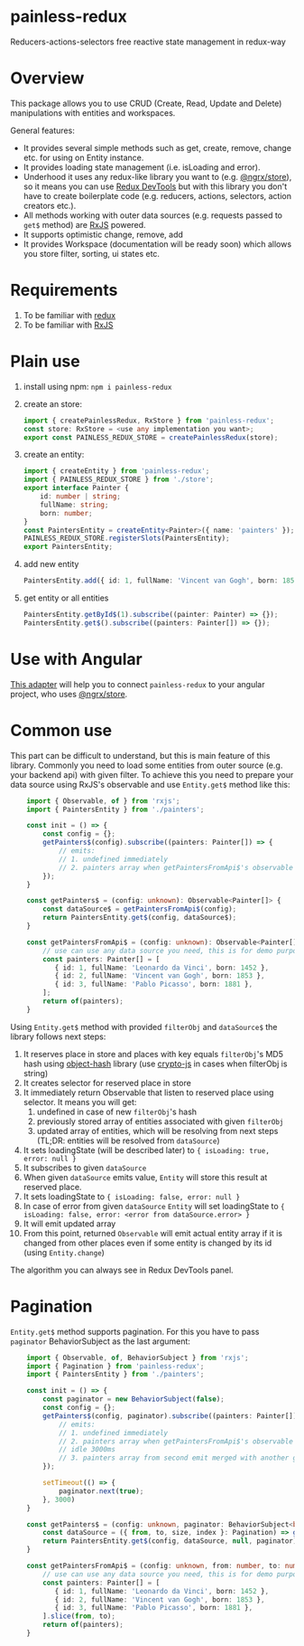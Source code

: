 # painless-redux
Reducers-actions-selectors free reactive state management in redux-way

# Overview
This package allows you to use CRUD (Create, Read, Update and Delete) manipulations with entities and workspaces.

General features:
- It provides several simple methods such as get, create, remove, change etc. for using on Entity instance.
- It provides loading state management (i.e. isLoading and error).
- Underhood it uses any redux-like library you want to (e.g. [@ngrx/store](https://github.com/ngrx/platform)), so it means you can use [Redux DevTools](https://chrome.google.com/webstore/detail/redux-devtools/lmhkpmbekcpmknklioeibfkpmmfibljd?hl=ru) but with this library you don't have to create boilerplate code (e.g. reducers, actions, selectors, action creators etc.).
- All methods working with outer data sources (e.g. requests passed to `get$` method) are [RxJS](https://github.com/ReactiveX/rxjs) powered.
- It supports optimistic change, remove, add
- It provides Workspace (documentation will be ready soon) which allows you store filter, sorting, ui states etc.

# Requirements
1. To be familiar with [redux](https://github.com/reduxjs/redux)
2. To be familiar with [RxJS](https://github.com/ReactiveX/rxjs)

# Plain use

1. install using npm:
	`npm i painless-redux`

2. create an store:
    ```typescript
	import { createPainlessRedux, RxStore } from 'painless-redux';
	const store: RxStore = <use any implementation you want>;
    export const PAINLESS_REDUX_STORE = createPainlessRedux(store);
    ```

3. create an entity:
	```typescript
	import { createEntity } from 'painless-redux';
	import { PAINLESS_REDUX_STORE } from './store';
	export interface Painter {
		id: number | string;
		fullName: string;
		born: number;
	}
	const PaintersEntity = createEntity<Painter>({ name: 'painters' });
	PAINLESS_REDUX_STORE.registerSlots(PaintersEntity);
	export PaintersEntity;
	```

4. add new entity
    ```typescript
   PaintersEntity.add({ id: 1, fullName: 'Vincent van Gogh', born: 1853 });
    ```
5. get entity or all entities
    ```typescript
    PaintersEntity.getById$(1).subscribe((painter: Painter) => {});
    PaintersEntity.get$().subscribe((painters: Painter[]) => {});
    ```
   
# Use with Angular

[This adapter](https://github.com/egorgrushin/ngx-painless-redux) will help you to connect `painless-redux` to your angular project, who uses [@ngrx/store](https://github.com/ngrx/platform).

# Common use

This part can be difficult to understand, but this is main feature of this library.
Commonly you need to load some entities from outer source (e.g. your backend api) with given filter. To achieve this you need to prepare your data source using RxJS's observable and use `Entity.get$` method like this:


```typescript
    import { Observable, of } from 'rxjs';
    import { PaintersEntity } from './painters';

    const init = () => {
        const config = {};
        getPainters$(config).subscribe((painters: Painter[]) => {
            // emits:
            // 1. undefined immediately
            // 2. painters array when getPaintersFromApi$'s observable emits.
        });
    }

    const getPainters$ = (config: unknown): Observable<Painter[]> {
        const dataSource$ = getPaintersFromApi$(config);
        return PaintersEntity.get$(config, dataSource$);
    }

    const getPaintersFromApi$ = (config: unknown): Observable<Painter[]> => {
        // use can use any data source you need, this is for demo purposes.
        const painters: Painter[] = [
           { id: 1, fullName: 'Leonardo da Vinci', born: 1452 },
           { id: 2, fullName: 'Vincent van Gogh', born: 1853 },
           { id: 3, fullName: 'Pablo Picasso', born: 1881 },
        ];
        return of(painters);
    }
```

Using `Entity.get$` method with provided `filterObj` and `dataSource$` the library follows next steps:
1. It reserves place in store and places with key equals `filterObj`'s MD5 hash using [object-hash](https://github.com/puleos/object-hash/) library (use [crypto-js](https://github.com/brix/crypto-js) in cases when filterObj is string)
2. It creates selector for reserved place in store
3. It immediately return Observable that listen to reserved place using selector. It means you will get:
   1. undefined in case of new `filterObj`'s hash
   2. previously stored array of entities associated with given `filterObj`
   3. updated array of entities, which will be resolving from next steps (TL;DR: entities will be resolved from `dataSource`)
4. It sets loadingState (will be described later) to `{ isLoading: true, error: null }`
5. It subscribes to given `dataSource`
6. When given `dataSource` emits value, `Entity` will store this result at reserved place.
7. It sets loadingState to `{ isLoading: false, error: null }`
8. In case of error from given `dataSource` `Entity` will set loadingState to `{ isLoading: false, error: <error from dataSource.error> }`
9. It will emit updated array
10. From this point, returned `Observable` will emit actual entity array if it is changed from other places even if some entity is changed by its id (using `Entity.change`)

The algorithm you can always see in Redux DevTools panel.

# Pagination

`Entity.get$` method supports pagination. For this you have to pass `paginator` BehaviorSubject as the last argument:

```typescript
    import { Observable, of, BehaviorSubject } from 'rxjs';
    import { Pagination } from 'painless-redux';
    import { PaintersEntity } from './painters';

    const init = () => {
        const paginator = new BehaviorSubject(false);
        const config = {};
        getPainters$(config, paginator).subscribe((painters: Painter[]) => {
            // emits:
            // 1. undefined immediately
            // 2. painters array when getPaintersFromApi$'s observable emits.
            // idle 3000ms
            // 3. painters array from second emit merged with another getPaintersFromApi$'s observable emits.
        });

        setTimeout(() => {
            paginator.next(true);
        }, 3000)
    }

    const getPainters$ = (config: unknown, paginator: BehaviorSubject<boolean>): Observable<Painter[]> {
        const dataSource = ({ from, to, size, index }: Pagination) => getPaintersFromApi$(config, from, to);
        return PaintersEntity.get$(config, dataSource, null, paginator);
    }

    const getPaintersFromApi$ = (config: unknown, from: number, to: number): Observable<Painter[]> => {
        // use can use any data source you need, this is for demo purposes.
        const painters: Painter[] = [
           { id: 1, fullName: 'Leonardo da Vinci', born: 1452 },
           { id: 2, fullName: 'Vincent van Gogh', born: 1853 },
           { id: 3, fullName: 'Pablo Picasso', born: 1881 },
        ].slice(from, to);
        return of(painters);
    }

